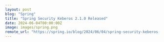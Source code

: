 ```yaml
---
layout: post
blog: "Spring"
title: "Spring Security Keberos 2.1.0 Released"
date: 2024-06-04T00:00:00Z
image: images/spring.png
remote_url: "https://spring.io/blog/2024/06/04/spring-security-keberos-2-1-0-released"
---
```

